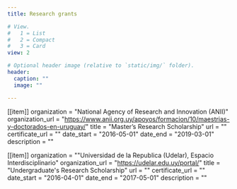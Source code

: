 ```yaml
---
title: Research grants

# View.
#   1 = List
#   2 = Compact
#   3 = Card
view: 2

# Optional header image (relative to `static/img/` folder).
header:
  caption: ""
  image: ""

---
```


[[item]]
  organization = "National Agency of Research and Innovation (ANII)"
  organization_url = "https://www.anii.org.uy/apoyos/formacion/10/maestrias-y-doctorados-en-uruguay/"
  title = "Master’s Research Scholarship"
  url = ""
  certificate_url = ""
  date_start = "2016-05-01"
  date_end = "2019-03-01"
  description = ""
  
[[item]]
  organization = ""Universidad de la Republica (Udelar), Espacio Interdisciplinario"
  organization_url = "https://udelar.edu.uy/portal/"
  title = "Undergraduate's Research Scholarship"
  url = ""
  certificate_url = ""
  date_start = "2016-04-01"
  date_end = "2017-05-01"
  description = ""
